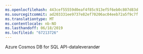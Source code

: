 ```yaml
---
ms.openlocfilehash: 443cef55559d0eaf4f85c913ef5f6eb0c807d83d
ms.sourcegitcommit: ad203331ee9737e82ef70206ac04eeb72a5f9c7f
ms.translationtype: MT
ms.contentlocale: nb-NO
ms.lasthandoff: 06/18/2019
ms.locfileid: "67213726"
---
```

Azure Cosmos DB for SQL API-dataleverandør
